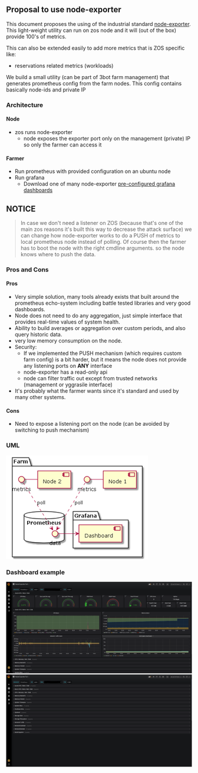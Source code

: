 ## Proposal to use node-exporter
This document proposes the using of the industrial standard [node-exporter](https://github.com/prometheus/node_exporter). This light-weight utility can run on zos node and it will (out of the box) provide 100's of metrics.

This can also be extended easily to add more metrics that is ZOS specific like:
- reservations related metrics (workloads)

We build a small utility (can be part of 3bot farm management) that generates prometheus config from the farm nodes. This config contains basically node-ids and private IP

### Architecture
#### Node
- zos runs node-exporter
  - node exposes the exporter port only on the management (private) IP so only the farmer can access it
#### Farmer
- Run prometheus with provided configuration on an ubuntu node
- Run grafana
  - Download one of many node-exporter [pre-configured grafana dashboards](https://grafana.com/grafana/dashboards/1860)

## NOTICE
> In case we don't need a listener on ZOS (because that's one of the main zos reasons it's built this way to decrease the attack surface) we can change how node-exporter works to do a PUSH of metrics to local prometheus node instead of polling. Of course then the farmer has to boot the node with the right cmdline arguments. so the node knows where to push the data.

### Pros and Cons
#### Pros
- Very simple solution, many tools already exists that built around the prometheus echo-system including battle tested libraries and very good dashboards.
- Node does not need to do any aggregation, just simple interface that provides real-time values of system health.
- Ability to build averages or aggregation over custom periods, and also query historic data.
- very low memory consumption on the node.
- Security:
  - If we implemented the PUSH mechanism (which requires custom farm config) is a bit harder, but it means the node does not provide any listening ports on **ANY** interface
  - node-exporter has a read-only api
  - node can filter traffic out except from trusted networks (management or yggrasile interface)
- It's probably what the farmer wants since it's standard and used by many other systems.
#### Cons
- Need to expose a listening port on the node (can be avoided by switching to push mechanism)

### UML
![uml](png/exporter.png)

### Dashboard example
![grafana-1](png/grafana-1.png)
![grafana-2](png/grafana-2.png)
